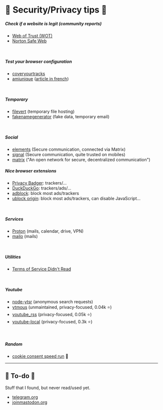 # 🐉 Security/Privacy tips 🐉

<div class="row row-cols-md-2 mt-4"><div>

##### Check if a website is legit (community reports)

* [Web of Trust (WOT)](https://www.mywot.com/)
* [Norton Safe Web](https://fr.norton.com/feature/safe-web)

<br>

##### Test your browser configuration

* [coveryourtracks](https://coveryourtracks.eff.org/)
* [amiunique](https://www.amiunique.org/fp) ([article in french](https://wonderfall.space/empreinte-numerique/))

<br>

##### Temporary

* [filevert](https://filevert.fr/) (temporary file hosting)
* [fakenamegenerator](https://en.fakenamegenerator.com/) (fake data, temporary email)

<br>

##### Social

* [elements](https://element.io/) (Secure communication, connected via Matrix)
* [signal](https://signal.org/en/) (Secure communication, quite trusted on mobiles)
* [matrix](https://matrix.org/) ("An open network for secure, decentralized communication")
</div><div>

##### Nice browser extensions

* [Privacy Badger](https://www.eff.org/pages/privacy-badger): trackers/...
* [DuckDuckGo](https://duckduckgo.com/app): trackers/ads/...
* [adblock](https://adblockplus.org/): block most ads/trackers
* [ublock origin](https://ublockorigin.com/): block most ads/trackers, can disable JavaScript...

<br>

##### Services

* [Proton](https://proton.me/) (mails, calendar, drive, VPN)
* [mailo](https://www.mailo.com/) (mails)

<br>

##### Utilities

* [Terms of Service Didn't Read](https://tosdr.org/)

<br>

##### Youtube

* [node-ytsr](https://github.com/TimeForANinja/node-ytsr/) (anonymous search requests)
* [ytmous](https://github.com/ytmous/ytmous) (unmaintained, privacy-focused, 0.04k ⭐)
* [youtube_rss](https://github.com/SimonDaNinja/youtube_rss) (privacy-focused, 0.05k ⭐)
* [youtube-local](https://github.com/user234683/youtube-local) (privacy-focused, 0.3k ⭐)

<br>

##### Random

* [cookie consent speed run](https://cookieconsentspeed.run/) 🤩
</div></div>

<hr class="sep-both">

## 👻 To-do 👻

Stuff that I found, but never read/used yet.

<div class="row row-cols-md-2"><div>

* [telegram.org](https://telegram.org/)
* [joinmastodon.org](https://joinmastodon.org/)
</div><div>


</div></div>
